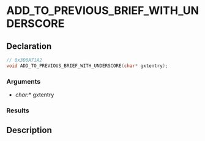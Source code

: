 # ADD_TO_PREVIOUS_BRIEF_WITH_UNDERSCORE

## Declaration
```cpp
// 0x3D0A71A2
void ADD_TO_PREVIOUS_BRIEF_WITH_UNDERSCORE(char* gxtentry);
```

### Arguments
- **char*:** gxtentry

### Results

## Description
